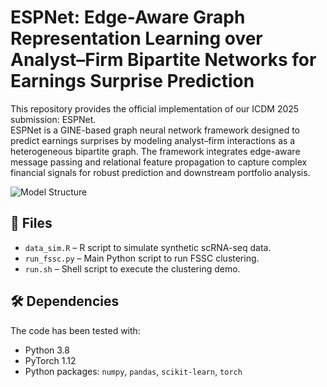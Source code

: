 
# ESPNet: Edge-Aware Graph Representation Learning over Analyst–Firm Bipartite Networks for Earnings Surprise Prediction
This repository provides the official implementation of our ICDM 2025 submission: ESPNet.  
ESPNet is a GINE-based graph neural network framework designed to predict earnings surprises by modeling analyst–firm interactions as a heterogeneous bipartite graph. The framework integrates edge-aware message passing and relational feature propagation to capture complex financial signals for robust prediction and downstream portfolio analysis.

![Model Structure](./model.jpg)

## 📂 Files

- `data_sim.R` – R script to simulate synthetic scRNA-seq data.
- `run_fssc.py` – Main Python script to run FSSC clustering.
- `run.sh` – Shell script to execute the clustering demo.


## 🛠️ Dependencies

The code has been tested with:

- Python 3.8  
- PyTorch 1.12   
- Python packages: `numpy`, `pandas`, `scikit-learn`, `torch`  

